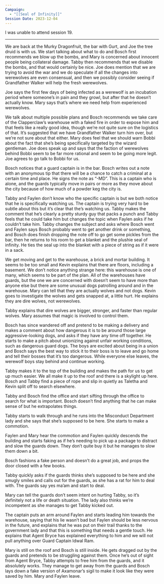 ```yaml
---
Campaign:
  - "[[Seal of Infinity]]"
Session Date: 2023-12-04
---
```

I was unable to attend session 19.

---

We are back at the Murky Dragonfruit, the bar with Gurt, and Joe the tree druid is with us. We start talking about what to do and Bosch first recommends we blow up the bombs, and Mary is concerned about innocent people being collateral damage. Tabby then recommends that we disable the bombs, and that would certainly be nice. Joe does mention that we are trying to avoid the war and we do speculate if all the changes into werewolves are even consensual, and then we possibly consider seeing if Grandfather Walker will help the fresh werewolves.

Joe says the first few days of being infected as a werewolf is an incubation period where someone’s in pain and they growl, but after that he doesn’t actually know. Mary says that’s where we need help from experienced werewolves.

We talk about multiple possible plans and Bosch recommends we take care of the Clapperclaw’s warehouse with a faked fire in order to expose him and that feels like a really good idea, though we’re not quite sure on the logistics of that. It’s suggested that we have Grandfather Walker turn him over, but we’re not sure about that either. Mary does feel that we should warn Bobbi about the fact that she’s being specifically targeted by the wizard gentleman. Joe does speak up and says that the faction of werewolves behind Bobbi seem to be far more rational and seem to be going more legit. Joe agrees to go talk to Bobbi for us.

Bosch notices that a guard captain is in the bar. Bosch writes out a note with an anonymous tip that there will be a chance to catch a criminal at a certain time and place. He signs the note as “-MD”. This is a captain who is alone, and the guards typically move in pairs or more as they move about the city because of how much of a powder keg the city is.

Tabby and Faylen don’t know who the specific captain is but we both notice that he is specifically watching us. The captain is trying very hard to be subtle about this but it’s clear that the’s watching us. Tabby makes the comment that he’s clearly a pretty sturdy guy that packs a punch and Tabby feels that he could take him but changes the topic when Faylen asks if he couldn’t take him. Tabby changes the subject and asks where Bosch went and Faylen says Bosch probably went to get another drink or something, and Bosch does finish dropping the note off to go get some pickles from the bar, then he returns to his room to get a blanket and the plushie seal of infinity. He ties the seal up into the blanket with a piece of string as if it were in a sack.

We get moving and get to the warehouse, a brick and mortar building. It seems to be too small and Kevin explains that there are floors, including a basement. We don’t notice anything strange here: this warehouse is one of many, which seems to be part of the plan. All of the warehouses have guards, but the one we are concerned with doesn’t seem to have more than anyone else but there are some unusual dogs patrolling around and in the warehouse. Mary can tell that they are actually wolves and not dogs. Kevin goes to investigate the wolves and gets snapped at, a little hurt. He explains they are dire wolves, not werewolves.

Tabby explains that dire wolves are bigger, stronger, and faster than regular wolves. Mary assumes that magic is involved to control them.

Bosch has since wandered off and pretend to be making a delivery and makes a comment about how dangerous it is to be around those large aggressive-looking dogs, and asks if they have any time off together. He starts to make a pitch about unionizing against unfair working conditions, such as dangerous guard dogs. The boys are excited about being in a union and Bosch says the best way to stick it to their boss is to leave and go home and tell their bosses that it’s too dangerous. While everyone else leaves, the werewolf boys stay behind and continue working.

Tabby makes it to the top of the building and makes the path for us to get up much easier. We all make it up to the roof and there is a skylight up here. Bosch and Tabby find a piece of rope and slip in quietly as Taletha and Kevin split off to search elsewhere.

Tabby and Bosch find the office and start sifting through the office to search for what is important. Bosch doesn’t find anything that he can make sense of but he extrapolates things.

Tabby starts to walk through and he runs into the Misconduct Department lady and she says that she’s supposed to be here. She starts to make a commotion.

Faylen and Mary hear the commotion and Faylen quickly descends the building and starts faking as if he’s needing to pick up a package to distract and slow the guards down. They don’t quite buy it but he manages to slow them down a bit.

Bosch fashions a fake person and doesn’t do a great job, and props the door closed with a few books.

Tabby quickly asks if the guards thinks she’s supposed to be here and she smugly smiles and calls out for the guards, as she has a rat for him to deal with. The guards say yes ma’am and start to deal.

Mary can tell the guards don’t seem intent on hurting Tabby, so it’s definitely not a life or death situation. The lady also thinks we’re incompetent as she manages to get Tabby kicked out.

The captain puts an arm around Faylen and starts leading him towards the warehouse, saying that his lie wasn’t bad but Faylen should be less nervous in the future, and explains that he was put on their trail thanks to the government lady and that this is something that needs a gentle touch. He explains that Agent Bryce has explained everything to him and we will not pull anything over Guard Captain Idwal Ram.

Mary is still on the roof and Bosch is still inside. He gets dragged out by the guards and pretends to be struggling against them. Once he’s out of sight from Agent Bryce, Tabby attempts to free him from the guards, and it absolutely works. They manage to get away from the guards and Bosch lays down a fake version of Axamonar’s sigil to make it look like they were saved by him. Mary and Faylen leave.